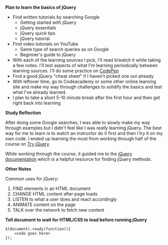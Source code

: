 **Plan to learn the basics of jQuery**

* Find written tutorials by searching Google
    - Getting started with jQuery
    - jQuery essentials
    - jQuery quick tips
    - jQuery tutorial
* Find video tutorials on YouTube
    - Same type of search queries as on Google
    - Beginner's guide to jQuery
* With each of the learning sources I pick, I'll read it/watch it while taking a few notes. I'll test aspects of what I'm learning periodically between learning sources. I'll do some practice on [CodePen](https://codepen.io)
* Find a good jQuery "cheat sheet" if I haven't picked one out already
* With leftover time, go to Codeacademy or some other online learning site and make my way through challenges to solidify the basics and test what I've already learned.
* I plan to take a short 5-10 minute break after the first hour and then get right back into learning

**Study Reflection**

After doing some Google searches, I was able to slowly make my way through examples but I didn't feel like I was *really* learning jQuery. The best way for me to learn is to watch an instructor do it first and then I try it on my own code. I ended up learning the most from working through half of the course on [Try jQuery](http://try.jquery.com).

While working through the course, it guided me to the [jQuery documentation](http://api.jquery.com) which is a helpful resource for finding jQuery methods.

**Other Notes**

Common uses for jQuery:

1. FIND elements in an HTML document
2. CHANGE HTML content after page loads
3. LISTEN to what a user does and react accordingly
4. ANIMATE content on the page
5. TALK over the network to fetch new content

**Tell document to wait for HTML/CSS to load before running jQuery**

```
$(document).ready(function(){
    <code goes here>
});
```